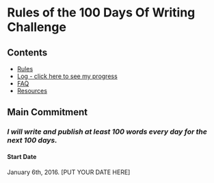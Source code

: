 # Rules of the 100 Days Of Writing Challenge

## Contents
* [Rules](rules.md)
* [Log - click here to see my progress](log.md)
* [FAQ](FAQ.md)
* [Resources](resources.md)

## Main Commitment
### *I will write and publish at least 100 words every day for the next 100 days.*

#### Start Date
January 6th, 2016. [PUT YOUR DATE HERE]

<!--

## Additional Rules
1. I will tweet about my progress every day -> using the hashtag #100DaysOfCode
2. If I code for work or school (coding for someone else, basically), that time won't count towards the challenge; but coding that is to develop my skills is acceptable.
3. I will try push code to GitHub every day so that anyone can see my progress.
4. I will update the (Log)[log.md] with the day's progress and provide a link so that others can see my progress.
5. I have just started learning to code and will use the time spent doing tutorials, online courses and other similar resources will  towards this challenge, as per the [FAQ](FAQ.md).  As quickly as is possible, I will start work on real projects, and accept real coding challenges. 


## Ideas to make this challenge more effective
1. To increase the chances of success, it's a requirement that you add a link to each of the day posts in the [log](log.md). It can be a link to a commit on GitHub, a link to a blog post
2. If you get upset or stuck, read this article: [Learning to Code: When It Gets Dark](https://medium.freecodecamp.com/learning-to-code-when-it-gets-dark-e485edfb58fd)
3. If you don't know why there is such an emphasis on working on the projects vs doing tutorials or online courses, read this: [How to Get a Developer Job in Less Than a Year](https://medium.freecodecamp.com/how-to-get-a-developer-job-in-less-than-a-year-c27bbfe71645)
4. If you can't push your code to GitHub for some reason (e.g. if you're only starting to code and doing interactive exercises), provide a link to a tweet. You can think of something else as long as your challenge stays public - and you get the benefit of being committed to it and accountable for your progress.
5. Another good bonus of forking this repo -> if you haven't worked with Markdown before, it's a good way to practice.

## Contents
* [Rules](rules.md)
* [Log - click here to see my progress](log.md)
* [FAQ](FAQ.md)
* [Resources](resources.md)

-->
